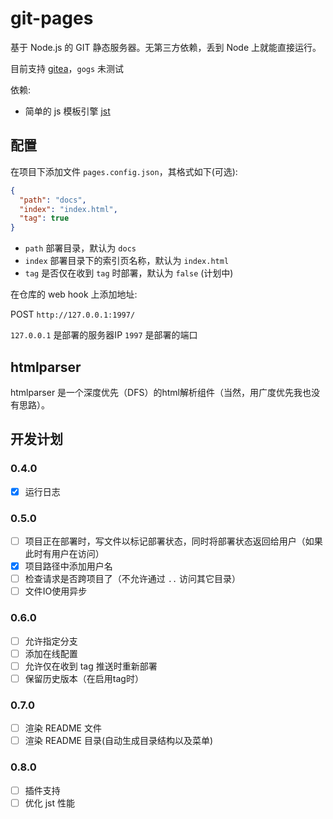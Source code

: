 # git-pages

基于 Node.js 的 GIT 静态服务器。无第三方依赖，丢到 Node 上就能直接运行。

目前支持 [gitea](https://gitea.io/)，`gogs` 未测试

依赖:

- 简单的 js 模板引擎 [jst](http://gitee.com/hyjiacan/jst.git)

## 配置

在项目下添加文件 `pages.config.json`，其格式如下(可选):

```json
{
  "path": "docs",
  "index": "index.html",
  "tag": true
}
```

- `path` 部署目录，默认为 `docs`
- `index` 部署目录下的索引页名称，默认为 `index.html`
- `tag` 是否仅在收到 `tag` 时部署，默认为 `false` (计划中)

在仓库的 web hook 上添加地址:

POST `http://127.0.0.1:1997/`


`127.0.0.1` 是部署的服务器IP
`1997` 是部署的端口

## htmlparser

htmlparser 是一个深度优先（DFS）的html解析组件（当然，用广度优先我也没有思路）。

## 开发计划

### 0.4.0

- [x] 运行日志

### 0.5.0

- [ ] 项目正在部署时，写文件以标记部署状态，同时将部署状态返回给用户（如果此时有用户在访问）
- [x] 项目路径中添加用户名
- [ ] 检查请求是否跨项目了（不允许通过 `..` 访问其它目录）
- [ ] 文件IO使用异步

### 0.6.0

- [ ] 允许指定分支
- [ ] 添加在线配置
- [ ] 允许仅在收到 tag 推送时重新部署
- [ ] 保留历史版本（在启用tag时）

### 0.7.0

- [ ] 渲染 README 文件
- [ ] 渲染 README 目录(自动生成目录结构以及菜单)

### 0.8.0

- [ ] 插件支持
- [ ] 优化 jst 性能
